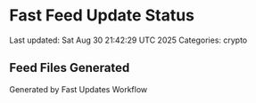 # Fast Feed Update Status
Last updated: Sat Aug 30 21:42:29 UTC 2025
Categories: crypto

## Feed Files Generated

Generated by Fast Updates Workflow
